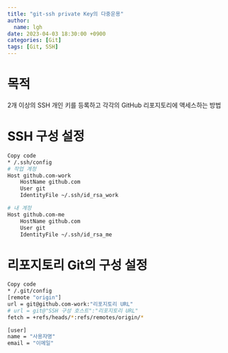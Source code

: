 ```yaml
---
title: "git-ssh private Key의 다중운용"
author:
  name: lgh
date: 2023-04-03 18:30:00 +0900
categories: [Git]
tags: [Git, SSH]
---
```


# 목적
2개 이상의 SSH 개인 키를 등록하고 각각의 GitHub 리포지토리에 액세스하는 방법

# SSH 구성 설정

```bash
Copy code
* /.ssh/config
# 작업 계정
Host github.com-work
    HostName github.com
    User git
    IdentityFile ~/.ssh/id_rsa_work

# 내 계정
Host github.com-me
    HostName github.com
    User git
    IdentityFile ~/.ssh/id_rsa_me
```

# 리포지토리 Git의 구성 설정

```bash
Copy code
* /.git/config
[remote "origin"]
url = git@github.com-work:"리포지토리 URL"
# url = git@"SSH 구성 호스트":"리포지토리 URL"
fetch = +refs/heads/*:refs/remotes/origin/*

[user]
name = "사용자명"
email = "이메일"
```